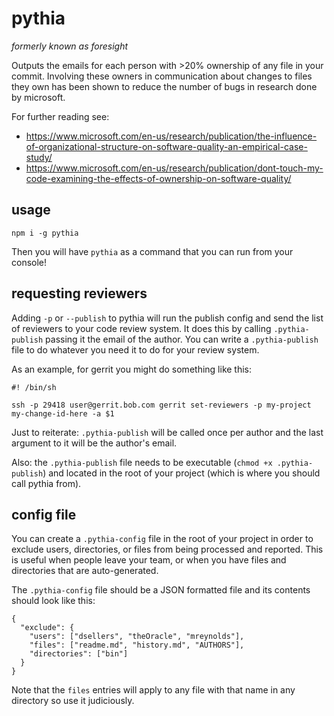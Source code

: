 # pythia

*formerly known as foresight*

Outputs the emails for each person with >20% ownership of any file in your commit. Involving these owners in communication about changes to files they own has been shown to reduce the number of bugs in research done by microsoft.

For further reading see:
- https://www.microsoft.com/en-us/research/publication/the-influence-of-organizational-structure-on-software-quality-an-empirical-case-study/
- https://www.microsoft.com/en-us/research/publication/dont-touch-my-code-examining-the-effects-of-ownership-on-software-quality/

## usage
`npm i -g pythia`

Then you will have `pythia` as a command that you can run from your console!

## requesting reviewers

Adding `-p` or `--publish` to pythia will run the publish config and send the list
of reviewers to your code review system. It does this by calling `.pythia-publish`
passing it the email of the author. You can write a `.pythia-publish` file to do whatever
you need it to do for your review system.

As an example, for gerrit you might do something like this:

```
#! /bin/sh

ssh -p 29418 user@gerrit.bob.com gerrit set-reviewers -p my-project my-change-id-here -a $1
```

Just to reiterate: `.pythia-publish` will be called once per author and the last
argument to it will be the author's email.

Also: the `.pythia-publish` file needs to be executable (`chmod +x .pythia-publish`)
and located in the root of your project (which is where you should call pythia from).

## config file

You can create a `.pythia-config` file in the root of your project in order to
exclude users, directories, or files from being processed and reported. This is
useful when people leave your team, or when you have files and directories that
are auto-generated.

The `.pythia-config` file should be a JSON formatted file and its contents should
look like this:

```
{
  "exclude": {
    "users": ["dsellers", "theOracle", "mreynolds"],
    "files": ["readme.md", "history.md", "AUTHORS"],
    "directories": ["bin"]
  }
}
```

Note that the `files` entries will apply to any file with that name in any directory
so use it judiciously.